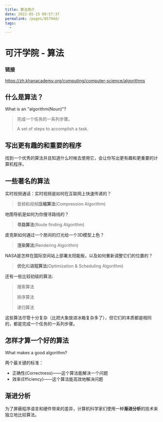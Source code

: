 ```yaml
---
title: 算法简介
date: 2022-05-15 09:57:37
permalink: /pages/85794d/
tags:
  - 
---
```

# 可汗学院 - 算法
### 链接
https://zh.khanacademy.org/computing/computer-science/algorithms

## 什么是算法？

What is an "algorithm(Noun)"?

> 完成一个任务的一系列步骤。
>
> A set of steps to accomplish a task.

## 写出更有趣的和重要的程序

找到一个优秀的算法并且知道什么时候去使用它，会让你写出更有趣和更重要的计算机程序。

## 一些著名的算法

实时视频通话：实时视频是如何在互联网上快速传递的？

> 音频和视频**压缩算法**(Compression Algorithm)

地图导航是如何为你搜寻路线的？

> **寻路算法**(Route finding Algorithm)

皮克斯如何通过一个房间的灯光给一个3D模型上色？

> **渲染算法**(Rendering Algorithm)

NASA是怎样在国际空间站上部署太阳能板，以及如何重新调整它们的位置的？

> **优化**和**进程算法**(Optimization & Scheduling Algorithm)

还有一些比较初级的算法:

>搜索算法
>
>排序算法
>
>递归算法

这些算法尽管十分复杂（比把大象放进冰箱复杂多了），但它们的本质都是相同的，都是完成一个任务的一系列步骤。

## 怎样才算一个好的算法

What makes a good algorithm?

两个最关键的标准：

- 正确性(Correctness)——这个算法能解决一个问题
- 效率(Efficiency)——这个算法能高效地解决问题

## 渐进分析

为了屏蔽程序语言和硬件带来的差异，计算机科学家们使用一种**渐进分析**的技术来独立地比较算法。



